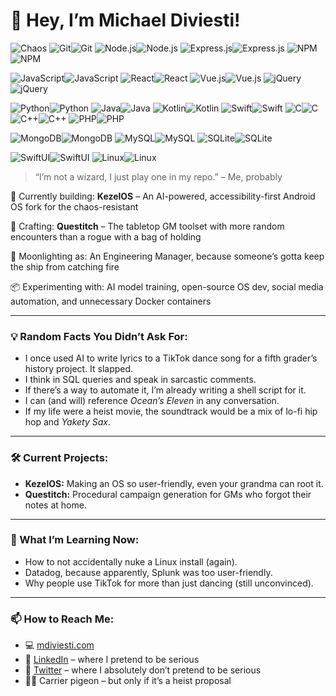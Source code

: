 # 👋 Hey, I’m Michael Diviesti!

![Chaos](https://img.shields.io/badge/Chaos-Level_999-%23409bff?style=flat-square)
![Git](https://img.shields.io/badge/Git-%23F05033.svg?style=flat-square&logo=git&logoColor=white)![Git](https://img.shields.io/badge/2.43-white.svg?style=flat-square&logoColor=%23F05033)
![Node.js](https://img.shields.io/badge/Node.js-6DA55F?style=flat-square&logo=node.js&logoColor=white)![Node.js](https://img.shields.io/badge/22.0.0-white?style=flat-square&logoColor=6DA55F)
![Express.js](https://img.shields.io/badge/Express.js-%23404d59.svg?style=flat-square&logo=express&logoColor=%2361DAFB)![Express.js](https://img.shields.io/badge/4.18.2-%2361DAFB.svg?style=flat-square&logoColor=%23404d59)
![NPM](https://img.shields.io/badge/NPM-%23CB3837.svg?style=flat-square&logo=npm&logoColor=white)![NPM](https://img.shields.io/badge/10.2.4-white.svg?style=flat-square&logoColor=%23CB3837)

![JavaScript](https://img.shields.io/badge/JavaScript-%23323330.svg?style=flat-square&logo=javascript&logoColor=%23F7DF1E)![JavaScript](https://img.shields.io/badge/ES2023-%23F7DF1E.svg?style=flat-square&logoColor=%23323330)
![React](https://img.shields.io/badge/React-%2320232a.svg?style=flat-square&logo=react&logoColor=%2361DAFB)![React](https://img.shields.io/badge/19.0-%2361DAFB.svg?style=flat-square&logoColor=%2320232a)
![Vue.js](https://img.shields.io/badge/Vue.js-%2335495e.svg?style=flat-square&logo=vuedotjs&logoColor=%234FC08D)![Vue.js](https://img.shields.io/badge/3.4-%234FC08D.svg?style=flat-square&logoColor=%2335495e)
![jQuery](https://img.shields.io/badge/jQuery-%230769AD.svg?style=flat-square&logo=jquery&logoColor=white)![jQuery](https://img.shields.io/badge/3.7-white.svg?style=flat-square&logoColor=%230769AD)

![Python](https://img.shields.io/badge/Python-3670A0?style=flat-square&logo=python&logoColor=ffdd54)![Python](https://img.shields.io/badge/3.12-ffdd54?style=flat-square&logoColor=3670A0)
![Java](https://img.shields.io/badge/Java-%23ED8B00.svg?style=flat-square&logo=openjdk&logoColor=white)![Java](https://img.shields.io/badge/21-white.svg?style=flat-square&logoColor=%23ED8B00)
![Kotlin](https://img.shields.io/badge/Kotlin-%237F52FF.svg?style=flat-square&logo=kotlin&logoColor=white)![Kotlin](https://img.shields.io/badge/2.0-white.svg?style=flat-square&logoColor=%237F52FF)
![Swift](https://img.shields.io/badge/Swift-F54A2A?style=flat-square&logo=swift&logoColor=white)![Swift](https://img.shields.io/badge/5.10-white?style=flat-square&logoColor=F54A2A)
![C](https://img.shields.io/badge/C-%2300599C.svg?style=flat-square&logo=c&logoColor=white)![C](https://img.shields.io/badge/C23-white.svg?style=flat-square&logoColor=%2300599C)
![C++](https://img.shields.io/badge/C++-%2300599C.svg?style=flat-square&logo=c%2B%2B&logoColor=white)![C++](https://img.shields.io/badge/23-white.svg?style=flat-square&logoColor=%2300599C)
![PHP](https://img.shields.io/badge/PHP-%23777BB4.svg?style=flat-square&logo=php&logoColor=white)![PHP](https://img.shields.io/badge/8.3-white.svg?style=flat-square&logoColor=%23777BB4)

![MongoDB](https://img.shields.io/badge/MongoDB-%234ea94b.svg?style=flat-square&logo=mongodb&logoColor=white)![MongoDB](https://img.shields.io/badge/7.0-white.svg?style=flat-square&logoColor=%234ea94b)
![MySQL](https://img.shields.io/badge/MySQL-%2300f.svg?style=flat-square&logo=mysql&logoColor=white)![MySQL](https://img.shields.io/badge/8.2-white.svg?style=flat-square&logoColor=%2300f)
![SQLite](https://img.shields.io/badge/SQLite-%2307405e.svg?style=flat-square&logo=sqlite&logoColor=white)![SQLite](https://img.shields.io/badge/3.45-white.svg?style=flat-square&logoColor=%2307405e)

![SwiftUI](https://img.shields.io/badge/SwiftUI-F05138?style=flat-square&logo=swift&logoColor=white)![SwiftUI](https://img.shields.io/badge/4.0-white?style=flat-square&logoColor=F05138)
![Linux](https://img.shields.io/badge/Linux-FCC624?style=flat-square&logo=linux&logoColor=black)![Linux](https://img.shields.io/badge/6.8-black?style=flat-square&logoColor=FCC624)

> “I’m not a wizard, I just play one in my repo.” – Me, probably

🚀 Currently building: **KezelOS** – An AI-powered, accessibility-first Android OS fork for the chaos-resistant

🎲 Crafting: **Questitch** – The tabletop GM toolset with more random encounters than a rogue with a bag of holding

💼 Moonlighting as: An Engineering Manager, because someone’s gotta keep the ship from catching fire

📦 Experimenting with: AI model training, open-source OS dev, social media automation, and unnecessary Docker containers

---

### 💡 Random Facts You Didn’t Ask For:

* I once used AI to write lyrics to a TikTok dance song for a fifth grader’s history project. It slapped.
* I think in SQL queries and speak in sarcastic comments.
* If there’s a way to automate it, I’m already writing a shell script for it.
* I can (and will) reference *Ocean’s Eleven* in any conversation.
* If my life were a heist movie, the soundtrack would be a mix of lo-fi hip hop and *Yakety Sax*.

---

### 🛠️ Current Projects:

* **KezelOS:** Making an OS so user-friendly, even your grandma can root it.
* **Questitch:** Procedural campaign generation for GMs who forgot their notes at home.

---

### 🧠 What I’m Learning Now:

* How to not accidentally nuke a Linux install (again).
* Datadog, because apparently, Splunk was too user-friendly.
* Why people use TikTok for more than just dancing (still unconvinced).

---

### 📫 How to Reach Me:

* 💻 [mdiviesti.com](https://mdiviesti.com)
* 🦢 [LinkedIn](https://www.linkedin.com/in/michaeldiviesti) – where I pretend to be serious
* 🦉 [Twitter](https://twitter.com/michael_atx) – where I absolutely don’t pretend to be serious
* 🏴‍☠️ Carrier pigeon – but only if it’s a heist proposal
